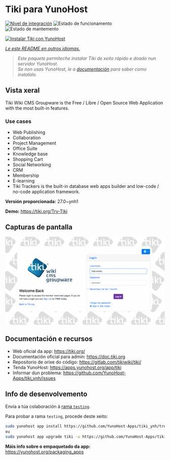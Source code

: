 <!--
NOTA: Este README foi creado automáticamente por <https://github.com/YunoHost/apps/tree/master/tools/readme_generator>
NON debe editarse manualmente.
-->

# Tiki para YunoHost

[![Nivel de integración](https://dash.yunohost.org/integration/tiki.svg)](https://dash.yunohost.org/appci/app/tiki) ![Estado de funcionamento](https://ci-apps.yunohost.org/ci/badges/tiki.status.svg) ![Estado de mantemento](https://ci-apps.yunohost.org/ci/badges/tiki.maintain.svg)

[![Instalar Tiki con YunoHost](https://install-app.yunohost.org/install-with-yunohost.svg)](https://install-app.yunohost.org/?app=tiki)

*[Le este README en outros idiomas.](./ALL_README.md)*

> *Este paquete permíteche instalar Tiki de xeito rápido e doado nun servidor YunoHost.*  
> *Se non usas YunoHost, le a [documentación](https://yunohost.org/install) para saber como instalalo.*

## Vista xeral

Tiki Wiki CMS Groupware is the Free / Libre / Open Source Web Application with the most built-in features.

### Use cases
- Web Publishing
- Collaboration
- Project Management
- Office Suite
- Knowledge base
- Shopping Cart
- Social Networking
- CRM
- Membership
- E-learning
- Tiki Trackers is the built-in database web apps builder and low-code / no-code application framework.


**Versión proporcionada:** 27.0~ynh1

**Demo:** <https://tiki.org/Try-Tiki>

## Capturas de pantalla

![Captura de pantalla de Tiki](./doc/screenshots/Screenshot.png)

## Documentación e recursos

- Web oficial da app: <https://tiki.org/>
- Documentación oficial para admin: <https://doc.tiki.org>
- Repositorio de orixe do código: <https://gitlab.com/tikiwiki/tiki/>
- Tenda YunoHost: <https://apps.yunohost.org/app/tiki>
- Informar dun problema: <https://github.com/YunoHost-Apps/tiki_ynh/issues>

## Info de desenvolvemento

Envía a túa colaboración á [rama `testing`](https://github.com/YunoHost-Apps/tiki_ynh/tree/testing).

Para probar a rama `testing`, procede deste xeito:

```bash
sudo yunohost app install https://github.com/YunoHost-Apps/tiki_ynh/tree/testing --debug
ou
sudo yunohost app upgrade tiki -u https://github.com/YunoHost-Apps/tiki_ynh/tree/testing --debug
```

**Máis info sobre o empaquetado da app:** <https://yunohost.org/packaging_apps>
